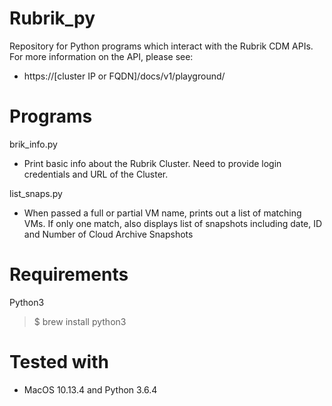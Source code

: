 # Rubrik_py

Repository for Python programs which interact with the Rubrik CDM APIs. For more
information on the API, please see:

- https://[cluster IP or FQDN]/docs/v1/playground/

# Programs

  brik_info.py

  - Print basic info about the Rubrik Cluster. Need to provide login credentials and URL of the Cluster.

  list_snaps.py

  - When passed a full or partial VM name, prints out a list of matching VMs. If only one match, also
    displays list of snapshots including date, ID and Number of Cloud Archive Snapshots

# Requirements

Python3

> $ brew install python3

# Tested with

- MacOS 10.13.4 and Python 3.6.4
